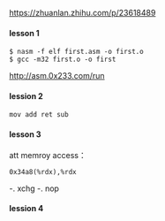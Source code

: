 https://zhuanlan.zhihu.com/p/23618489
#### lesson 1
```
$ nasm -f elf first.asm -o first.o
$ gcc -m32 first.o -o first
```
http://asm.0x233.com/run

#### lession 2
```
mov add ret sub
```

#### lesson 3
att memroy access：
```
0x34a8(%rdx),%rdx
```
-. xchg
-. nop


####  lession 4

